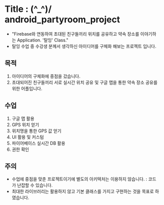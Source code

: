 # Title :  (^_^)/ android_partyroom_project
- "Firebase와 연동하여 초대된 친구들끼리 위치를 공유하고 약속 장소를 이야기하는 Application. '탈잉' Class."
- 탈잉 수업 중 수강생 분께서 생각하신 아이디어를 구체화 해보는 프로젝트 입니다.


## 목적
1. 아이디어의 구체화에 중점을 갔습니다.
2. 초대되어진 친구들끼리 서로 실시간 위치 공유 및 구글 맵을 통한 약속 장소 공유를 위한 어플입니다.

## 수업
1. 구글 맵 활용
2. GPS 위치 얻기
3. 위치명을 통한 GPS 값 얻기
4. UI 활용 및 커스텀
5. 파이어베이스 실시간 DB 활용
6. 권한 확인

## 주의
- 수업에 중점을 맞춘 프로젝트이기에 별도의 아키텍처는 이용하지 않습니다. : 코드가 난잡할 수 있습니다.
- 최대한 라이브러리는 활용하지 않고 기본 클래스를 가지고 구현하는 것을 목표로 하였습니다.

